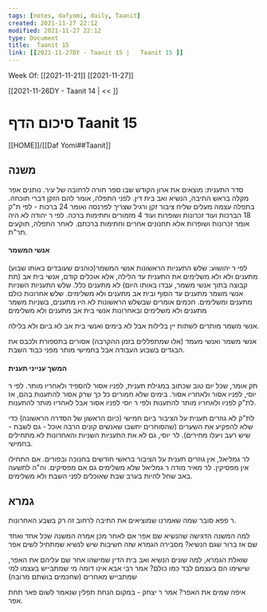 ```yaml
---
tags: [notes, dafyomi, daily, Taanit] 
created: 2021-11-27 22:12
modified: 2021-11-27 22:12
type: Document
title:  Taanit 15
link: [[2021-11-27DY - Taanit 15 |   Taanit 15 ]]
---
```

Week Of: [[2021-11-21]]
[[2021-11-27]]

[[2021-11-26DY - Taanit 14 | << ]] 

# סיכום הדף  Taanit 15

[[HOME]]/[[Daf Yomi##Taanit]]

## משנה 
סדר התענית:
מוצאים את ארון הקודש שבו ספר תורה לרחובה של עיר. נותנים אפר מקלה בראש התיבה, הנשיא ואב בית דין. 
לפני התפלה, אומר להם הזקן דברי תוכחה. בתפלה עצמה מעלים שליח ציבור זקן ורגיל שצריך לפרנסה ואומר 24 ברכות - לפי ת"ק 18 הברכות ועוד זכרונות ושופרות ועוד 4 מזמורים וחתימות ברכה. לפי ר יהודה לא היה אומר זכרונות ושופרות אלא תחנונים אחרים וחתימות ברכתם.
לאחר התפלה,  תוקעים תר"ת.
#### אנשי המשמר
לפי ר יהושוע:
שלש התעניות הראשונות אנשי המשמר(כוהנים שעובדים באותו שבוע) מתענים ולא ולא משלימים את התענית עד הלילה, אלא אוכלים קודם, אנשי בית אב (תת קבוצה בתוך אנשי משמר, עבדו באותו היום) לא מתענים כלל.
שלש התעניות השניות אנשי משמר מתענים עד הסוף ובית אב מתענים ולא משלימים. 
שלש אחרונות כולם מתענים ומשלימים.
חכמים אומרים שבשלש הראשונות לא היו מתענים, בשניות משמר מתענים ולא משלימים ובאחרונות אנשי בית אב מתענים ולא משלימים

אנשי משמר מותרים לשתות יין בלילות אבל לא בימים ואנשי בית אב לא ביום ולא בלילה.

אנשי משמר ואנשי מעמד (אלו שמתפללים בזמן ההקרבה) אסורים בתספורת ולכבס את הבגדים בשבוע העבודה אבל בחמישי מותר מפני כבוד השבת.
#### המשך ענייני תענית
תק אומר, שכל יום טוב שכתוב במגילת תענית, לפניו אסור להספיד ולאחריו מותר. לפי ר יוסי, לפניו אסור ולאחריו אסור.
בימים שלא חמורים כל כך שרק אסור להתענות בהם, אז לת"ק לפניו ולאחריו מותר להתענות ולפי ר יוסי לפניו אסור אבל לאחריו מותר להתענות.

לת"ק לא גוזרים תענית על הציבור ביום חמישי (כיום הראשון של הסדרה הראשונה) כדי שלא להפקיע את השערים (שהסוחרים יחשבו שאנשים קונים הרבה אוכל - גם לשבת - שיש רעב ויעלו מחירים).
לר יוסי, גם לא את התעניות השניות והאחרונות לא מתחילים בחמישי.

לר גמליאל, אין גוזרים תענית על הציבור בראשי חודשים בחנוכה ובפורים. אם התחילו אין מפסיקין. לר מאיר מודה ר גמליאל שלא משלימים גם אם מפסיקים.  וה"ה לתשעה באב שחל להיות בערב שבת שאוכלים לפני השבת ולא משלימים.

## גמרא
ר פפא סובר שמה שאמרנו שמוציאים את התיבה לרחוב זה רק בשבע האחרונות. 

למה המשנה הדגישה שהנשיא שם אפר אם לאחר מכן אמרה המשנה שכל אחד ואחד שם אז ברור שגם הנשיא?
מסבירה הגמרא שזה חשיבות שיש לנשיא שמתחיל לשים אפר 

שואלת הגמרא, למה שונים הנשיא ואב בית הדין שמישהו אחר שם עליהם את האפר, שישימו הם בעצמם לבד כמו כולם? 
אמר רבי אבא אינו דומה מי שמתבייש בעצמו למי שמתבייש מאחרים (שחכמים בושתם מרובה) 

איפה שמים את האפר? אמר ר יצחק - במקום הנחת תפלין שנאמר לשום פאר תחת אפר.
